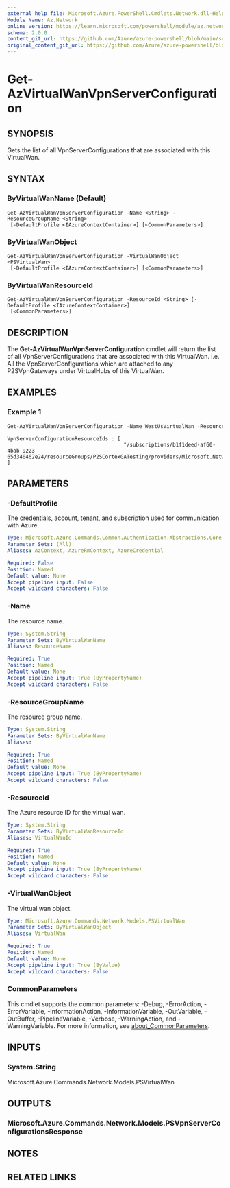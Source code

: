 ```yaml
---
external help file: Microsoft.Azure.PowerShell.Cmdlets.Network.dll-Help.xml
Module Name: Az.Network
online version: https://learn.microsoft.com/powershell/module/az.network/get-azvirtualwanvpnserverconfiguration
schema: 2.0.0
content_git_url: https://github.com/Azure/azure-powershell/blob/main/src/Network/Network/help/Get-AzVirtualWanVpnServerConfiguration.md
original_content_git_url: https://github.com/Azure/azure-powershell/blob/main/src/Network/Network/help/Get-AzVirtualWanVpnServerConfiguration.md
---
```


# Get-AzVirtualWanVpnServerConfiguration

## SYNOPSIS
Gets the list of all VpnServerConfigurations that are associated with this VirtualWan.

## SYNTAX

### ByVirtualWanName (Default)
```
Get-AzVirtualWanVpnServerConfiguration -Name <String> -ResourceGroupName <String>
 [-DefaultProfile <IAzureContextContainer>] [<CommonParameters>]
```

### ByVirtualWanObject
```
Get-AzVirtualWanVpnServerConfiguration -VirtualWanObject <PSVirtualWan>
 [-DefaultProfile <IAzureContextContainer>] [<CommonParameters>]
```

### ByVirtualWanResourceId
```
Get-AzVirtualWanVpnServerConfiguration -ResourceId <String> [-DefaultProfile <IAzureContextContainer>]
 [<CommonParameters>]
```

## DESCRIPTION
The **Get-AzVirtualWanVpnServerConfiguration** cmdlet will return the list of all VpnServerConfigurations that are associated with this VirtualWan. i.e. All the VpnServerConfigurations which are attached to any P2SVpnGateways under VirtualHubs of this VirtualWan.

## EXAMPLES

### Example 1
```powershell
Get-AzVirtualWanVpnServerConfiguration -Name WestUsVirtualWan -ResourceGroupName P2SCortexGATesting
```

```output
VpnServerConfigurationResourceIds : [
                                      "/subscriptions/b1f1deed-af60-4bab-9223-65d340462e24/resourceGroups/P2SCortexGATesting/providers/Microsoft.Network/vpnServerConfigurations/WestUsConfig"                           ]
```

## PARAMETERS

### -DefaultProfile
The credentials, account, tenant, and subscription used for communication with Azure.

```yaml
Type: Microsoft.Azure.Commands.Common.Authentication.Abstractions.Core.IAzureContextContainer
Parameter Sets: (All)
Aliases: AzContext, AzureRmContext, AzureCredential

Required: False
Position: Named
Default value: None
Accept pipeline input: False
Accept wildcard characters: False
```

### -Name
The resource name.

```yaml
Type: System.String
Parameter Sets: ByVirtualWanName
Aliases: ResourceName

Required: True
Position: Named
Default value: None
Accept pipeline input: True (ByPropertyName)
Accept wildcard characters: False
```

### -ResourceGroupName
The resource group name.

```yaml
Type: System.String
Parameter Sets: ByVirtualWanName
Aliases:

Required: True
Position: Named
Default value: None
Accept pipeline input: True (ByPropertyName)
Accept wildcard characters: False
```

### -ResourceId
The Azure resource ID for the virtual wan.

```yaml
Type: System.String
Parameter Sets: ByVirtualWanResourceId
Aliases: VirtualWanId

Required: True
Position: Named
Default value: None
Accept pipeline input: True (ByPropertyName)
Accept wildcard characters: False
```

### -VirtualWanObject
The virtual wan object.

```yaml
Type: Microsoft.Azure.Commands.Network.Models.PSVirtualWan
Parameter Sets: ByVirtualWanObject
Aliases: VirtualWan

Required: True
Position: Named
Default value: None
Accept pipeline input: True (ByValue)
Accept wildcard characters: False
```

### CommonParameters
This cmdlet supports the common parameters: -Debug, -ErrorAction, -ErrorVariable, -InformationAction, -InformationVariable, -OutVariable, -OutBuffer, -PipelineVariable, -Verbose, -WarningAction, and -WarningVariable. For more information, see [about_CommonParameters](http://go.microsoft.com/fwlink/?LinkID=113216).

## INPUTS

### System.String
Microsoft.Azure.Commands.Network.Models.PSVirtualWan

## OUTPUTS

### Microsoft.Azure.Commands.Network.Models.PSVpnServerConfigurationsResponse

## NOTES

## RELATED LINKS
